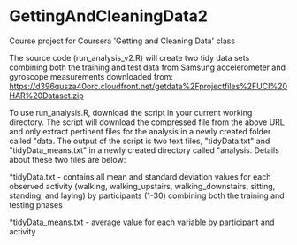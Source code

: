 GettingAndCleaningData2
=======================

Course project for Coursera 'Getting and Cleaning Data' class

The source code (run_analysis_v2.R) will create two tidy data sets combining both the training and test data from Samsung accelerometer and gyroscope measurements downloaded from: https://d396qusza40orc.cloudfront.net/getdata%2Fprojectfiles%2FUCI%20HAR%20Dataset.zip

To use run_analysis.R, download the script in your current working directory. The script will download the compressed file from the above URL and only extract pertinent files for the analysis in a newly created folder called "data. The output of the script is two text files, "tidyData.txt" and "tidyData_means.txt" in a newly created directory called "analysis. Details about these two files are below:

*tidyData.txt - contains all mean and standard deviation values for each observed activity (walking, walking_upstairs, walking_downstairs, sitting, standing, and laying) by participants (1-30) combining both the training and testing phases

*tidyData_means.txt - average value for each variable by participant and activity
